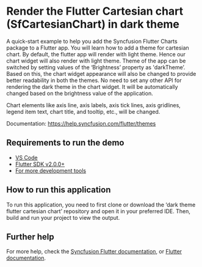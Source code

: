 #  Render the Flutter Cartesian chart (SfCartesianChart) in dark theme 

A quick-start example to help you add the Syncfusion Flutter Charts package to a Flutter app. You will learn how to add a theme for cartesian chart. By default, the flutter app will render with light theme. Hence our chart widget will also render with light theme. Theme of the app can be switched by setting values of the ‘Brightness’ property as 'darkTheme’. Based on this, the chart widget appearance will also be changed to provide better readability in both the themes. No need to set any other API for rendering the dark theme in the chart widget. It will be automatically changed based on the brightness value of the application.

Chart elements like axis line, axis labels, axis tick lines, axis gridlines, legend item text, chart title, and tooltip, etc., will be changed.

Documentation: https://help.syncfusion.com/flutter/themes 

## Requirements to run the demo
* [VS Code](https://code.visualstudio.com/download)
* [Flutter SDK v2.0.0+](https://flutter.dev/docs/development/tools/sdk/overview)
* [For more development tools](https://flutter.dev/docs/development/tools/devtools/overview)

## How to run this application
To run this application, you need to first clone or download the ‘dark theme flutter cartesian chart’ repository and open it in your preferred IDE. Then, build and run your project to view the output.

## Further help
For more help, check the [Syncfusion Flutter documentation](https://help.syncfusion.com/flutter/introduction/overview), or
 [Flutter documentation](https://flutter.dev/docs/get-started/install).
